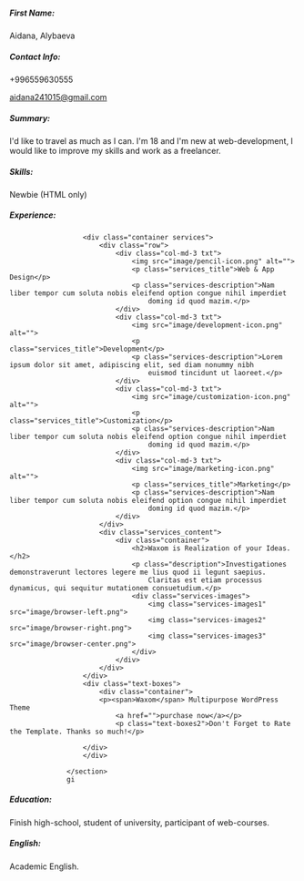 ##### First Name: 
Aidana, Alybaeva
##### Contact Info: 
+996559630555

aidana241015@gmail.com
##### Summary: 
I'd like to travel as much as I can. I'm 18 and I'm new at web-development, I would like to improve my skills and work as a freelancer.
##### Skills:
Newbie (HTML only)
##### Experience: <section class="services">
                      <div class="container services">
                          <div class="row">
                              <div class="col-md-3 txt">
                                  <img src="image/pencil-icon.png" alt="">
                                  <p class="services_title">Web & App Design</p>
                                  <p class="services-description">Nam liber tempor cum soluta nobis eleifend option congue nihil imperdiet
                                      doming id quod mazim.</p>
                              </div>
                              <div class="col-md-3 txt">
                                  <img src="image/development-icon.png" alt="">
                                  <p class="services_title">Development</p>
                                  <p class="services-description">Lorem ipsum dolor sit amet, adipiscing elit, sed diam nonummy nibh
                                      euismod tincidunt ut laoreet.</p>
                              </div>
                              <div class="col-md-3 txt">
                                  <img src="image/customization-icon.png" alt="">
                                  <p class="services_title">Customization</p>
                                  <p class="services-description">Nam liber tempor cum soluta nobis eleifend option congue nihil imperdiet
                                      doming id quod mazim.</p>
                              </div>
                              <div class="col-md-3 txt">
                                  <img src="image/marketing-icon.png" alt="">
                                  <p class="services_title">Marketing</p>
                                  <p class="services-description">Nam liber tempor cum soluta nobis eleifend option congue nihil imperdiet
                                      doming id quod mazim.</p>
                              </div>
                          </div>
                          <div class="services_content">
                              <div class="container">
                                  <h2>Waxom is Realization of your Ideas.</h2>
                                  <p class="description">Investigationes demonstraverunt lectores legere me lius quod ii legunt saepius.
                                      Claritas est etiam processus dynamicus, qui sequitur mutationem consuetudium.</p>
                                  <div class="services-images">
                                      <img class="services-images1" src="image/browser-left.png">
                                      <img class="services-images2" src="image/browser-right.png">
                                      <img class="services-images3" src="image/browser-center.png">
                                  </div>
                              </div>
                          </div>
                      </div>
                      <div class="text-boxes">
                          <div class="container">
                          <p><span>Waxom</span> Multipurpose WordPress Theme
                              <a href="">purchase now</a></p>
                              <p class="text-boxes2">Don't Forget to Rate the Template. Thanks so much!</p>
                  
                      </div>
                      </div>
                  
                  </section>
                  gi
##### Education:
Finish high-school, student of university, participant of web-courses.
##### English:
Academic English.
